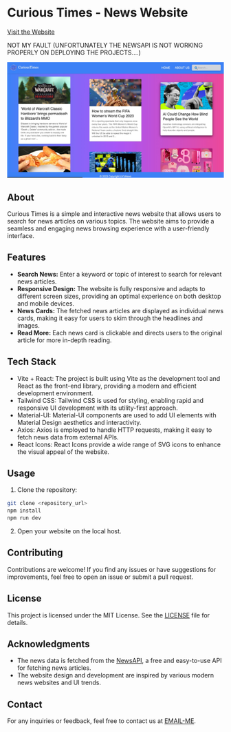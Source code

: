 # Curious Times - News Website
[Visit the Website](https://curiosity-times.vercel.app/)

NOT MY FAULT
(UNFORTUNATELY THE NEWSAPI IS NOT WORKING PROPERLY ON DEPLOYING THE PROJECTS....)

![Screenshot](public/ss.jpeg)

## About

Curious Times is a simple and interactive news website that allows users to search for news articles on various topics. The website aims to provide a seamless and engaging news browsing experience with a user-friendly interface.

## Features

- **Search News:** Enter a keyword or topic of interest to search for relevant news articles.
- **Responsive Design:** The website is fully responsive and adapts to different screen sizes, providing an optimal experience on both desktop and mobile devices.
- **News Cards:** The fetched news articles are displayed as individual news cards, making it easy for users to skim through the headlines and images.
- **Read More:** Each news card is clickable and directs users to the original article for more in-depth reading.

## Tech Stack

- Vite + React: The project is built using Vite as the development tool and React as the front-end library, providing a modern and efficient development environment.
- Tailwind CSS: Tailwind CSS is used for styling, enabling rapid and responsive UI development with its utility-first approach.
- Material-UI: Material-UI components are used to add UI elements with Material Design aesthetics and interactivity.
- Axios: Axios is employed to handle HTTP requests, making it easy to fetch news data from external APIs.
- React Icons: React Icons provide a wide range of SVG icons to enhance the visual appeal of the website.

## Usage

1. Clone the repository:

```bash
git clone <repository_url>
npm install
npm run dev
```
2. Open your website on the local host.

## Contributing

Contributions are welcome! If you find any issues or have suggestions for improvements, feel free to open an issue or submit a pull request.

## License

This project is licensed under the MIT License. See the [LICENSE](LICENSE) file for details.

## Acknowledgments

- The news data is fetched from the [NewsAPI](https://newsapi.org/), a free and easy-to-use API for fetching news articles.
- The website design and development are inspired by various modern news websites and UI trends.

## Contact

For any inquiries or feedback, feel free to contact us at [EMAIL-ME](yuvrajjadon10@gmail.com).
